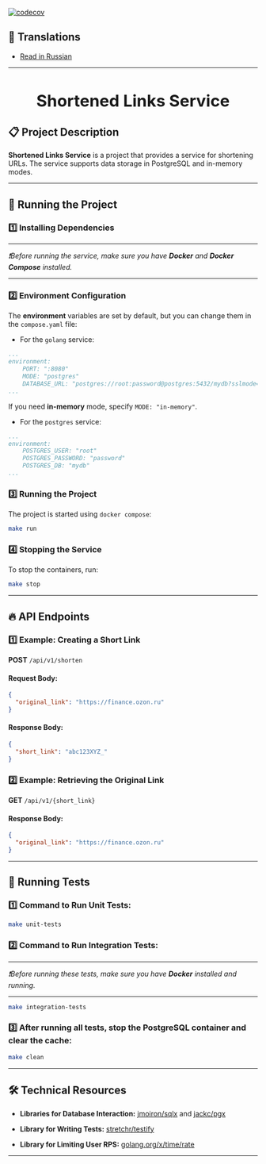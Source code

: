 [![codecov](https://codecov.io/gh/goroutiner/shortened_links_service/graph/badge.svg)](https://codecov.io/gh/goroutiner/shortened_links_service)

## 📖 Translations
- [Read in Russian](/README_RU.md)

---

<h3 align="center">
  <div align="center">
    <h1>Shortened Links Service</h1>
  </div>
</h3>

## 📋 Project Description

**Shortened Links Service** is a project that provides a service for shortening URLs. The service supports data storage in PostgreSQL and in-memory modes.

---

## 🚀 Running the Project

### 1️⃣ Installing Dependencies

---

*❗Before running the service, make sure you have **Docker** and **Docker Compose** installed.*

---

### 2️⃣ Environment Configuration

The **environment** variables are set by default, but you can change them in the `compose.yaml` file:

- For the `golang` service:
```yaml
...
environment:
    PORT: ":8080"   
    MODE: "postgres"
    DATABASE_URL: "postgres://root:password@postgres:5432/mydb?sslmode=disable"
...
```
If you need **in-memory** mode, specify `MODE: "in-memory"`.

- For the `postgres` service:
```yaml
...
environment:
    POSTGRES_USER: "root"
    POSTGRES_PASSWORD: "password"
    POSTGRES_DB: "mydb"
...
```

### 3️⃣ Running the Project

The project is started using `docker compose`:

```sh
make run
```

### 4️⃣ Stopping the Service

To stop the containers, run:

```sh
make stop
```

---

## 🔥 API Endpoints

### 1️⃣ Example: Creating a Short Link

**POST** `/api/v1/shorten`

#### **Request Body:**

```json
{
  "original_link": "https://finance.ozon.ru"
}
```

#### **Response Body:**

```json
{
  "short_link": "abc123XYZ_"
}
```

### 2️⃣ Example: Retrieving the Original Link

**GET** `/api/v1/{short_link}`

#### **Response Body:**

```json
{
  "original_link": "https://finance.ozon.ru"
}
```

---

## 🧪 Running Tests

### 1️⃣ Command to Run Unit Tests:

```sh
make unit-tests  
```

### 2️⃣ Command to Run Integration Tests:

---

*❗Before running these tests, make sure you have **Docker** installed and running.* 

--- 

```sh
make integration-tests
```

### 3️⃣ After running all tests, stop the PostgreSQL container and clear the cache:

```sh
make clean
```

---

## 🛠️ Technical Resources

- **Libraries for Database Interaction:** [jmoiron/sqlx](https://github.com/jmoiron/sqlx) and [jackc/pgx](https://github.com/jackc/pgx)

- **Library for Writing Tests:** [stretchr/testify](https://github.com/stretchr/testify)

- **Library for Limiting User RPS:** [golang.org/x/time/rate](https://pkg.go.dev/golang.org/x/time@v0.10.0/rate#pkg-overview)

---
